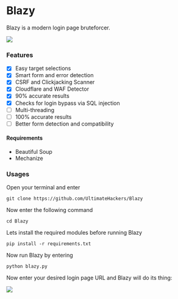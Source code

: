 # Blazy

Blazy is a modern login page bruteforcer.

![](https://i.imgur.com/Jhwa58j.png)

### Features

- [x] Easy target selections
- [x] Smart form and error detection
- [x] CSRF and Clickjacking Scanner
- [x] Cloudflare and WAF Detector
- [x] 90% accurate results
- [x] Checks for login bypass via SQL injection
- [ ] Multi-threading
- [ ] 100% accurate results
- [ ] Better form detection and compatibility

#### Requirements

- Beautiful Soup
- Mechanize

### Usages

Open your terminal and enter

```
git clone https://github.com/UltimateHackers/Blazy
```

Now enter the following command

```
cd Blazy
```

Lets install the required modules before running Blazy

```
pip install -r requirements.txt
```

Now run Blazy by entering

```
python blazy.py
```

Now enter your desired login page URL and Blazy will do its thing:

![](https://i.imgur.com/Ye0ZMpe.png)
